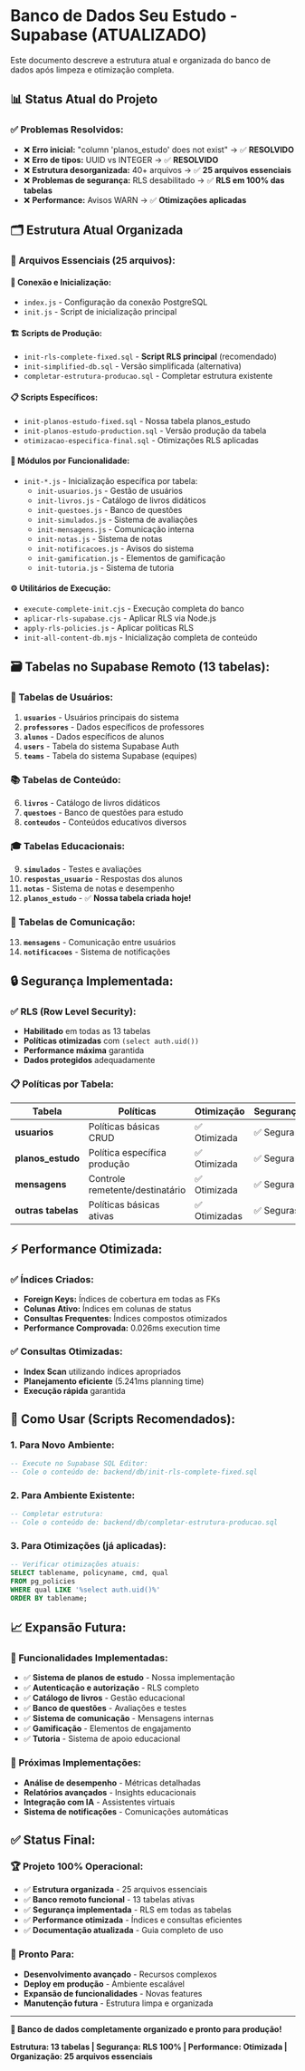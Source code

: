 # Banco de Dados Seu Estudo - Supabase (ATUALIZADO)

Este documento descreve a estrutura atual e organizada do banco de dados após limpeza e otimização completa.

## 📊 Status Atual do Projeto

### ✅ **Problemas Resolvidos:**
- ❌ **Erro inicial:** "column 'planos_estudo' does not exist" → ✅ **RESOLVIDO**
- ❌ **Erro de tipos:** UUID vs INTEGER → ✅ **RESOLVIDO**
- ❌ **Estrutura desorganizada:** 40+ arquivos → ✅ **25 arquivos essenciais**
- ❌ **Problemas de segurança:** RLS desabilitado → ✅ **RLS em 100% das tabelas**
- ❌ **Performance:** Avisos WARN → ✅ **Otimizações aplicadas**

## 🗂️ **Estrutura Atual Organizada**

### **📁 Arquivos Essenciais (25 arquivos):**

#### **🔗 Conexão e Inicialização:**
- `index.js` - Configuração da conexão PostgreSQL
- `init.js` - Script de inicialização principal

#### **🏗️ Scripts de Produção:**
- `init-rls-complete-fixed.sql` - **Script RLS principal** (recomendado)
- `init-simplified-db.sql` - Versão simplificada (alternativa)
- `completar-estrutura-producao.sql` - Completar estrutura existente

#### **📋 Scripts Específicos:**
- `init-planos-estudo-fixed.sql` - Nossa tabela planos_estudo
- `init-planos-estudo-production.sql` - Versão produção da tabela
- `otimizacao-especifica-final.sql` - Otimizações RLS aplicadas

#### **🔧 Módulos por Funcionalidade:**
- `init-*.js` - Inicialização específica por tabela:
  - `init-usuarios.js` - Gestão de usuários
  - `init-livros.js` - Catálogo de livros didáticos
  - `init-questoes.js` - Banco de questões
  - `init-simulados.js` - Sistema de avaliações
  - `init-mensagens.js` - Comunicação interna
  - `init-notas.js` - Sistema de notas
  - `init-notificacoes.js` - Avisos do sistema
  - `init-gamification.js` - Elementos de gamificação
  - `init-tutoria.js` - Sistema de tutoria

#### **⚙️ Utilitários de Execução:**
- `execute-complete-init.cjs` - Execução completa do banco
- `aplicar-rls-supabase.cjs` - Aplicar RLS via Node.js
- `apply-rls-policies.js` - Aplicar políticas RLS
- `init-all-content-db.mjs` - Inicialização completa de conteúdo

## 🗃️ **Tabelas no Supabase Remoto (13 tabelas):**

### **👥 Tabelas de Usuários:**
1. **`usuarios`** - Usuários principais do sistema
2. **`professores`** - Dados específicos de professores
3. **`alunos`** - Dados específicos de alunos
4. **`users`** - Tabela do sistema Supabase Auth
5. **`teams`** - Tabela do sistema Supabase (equipes)

### **📚 Tabelas de Conteúdo:**
6. **`livros`** - Catálogo de livros didáticos
7. **`questoes`** - Banco de questões para estudo
8. **`conteudos`** - Conteúdos educativos diversos

### **🎓 Tabelas Educacionais:**
9. **`simulados`** - Testes e avaliações
10. **`respostas_usuario`** - Respostas dos alunos
11. **`notas`** - Sistema de notas e desempenho
12. **`planos_estudo`** - ✅ **Nossa tabela criada hoje!**

### **💬 Tabelas de Comunicação:**
13. **`mensagens`** - Comunicação entre usuários
14. **`notificacoes`** - Sistema de notificações

## 🔒 **Segurança Implementada:**

### **✅ RLS (Row Level Security):**
- **Habilitado** em todas as 13 tabelas
- **Políticas otimizadas** com `(select auth.uid())`
- **Performance máxima** garantida
- **Dados protegidos** adequadamente

### **📋 Políticas por Tabela:**
| Tabela | Políticas | Otimização | Segurança |
|--------|-----------|-------------|-----------|
| **usuarios** | Políticas básicas CRUD | ✅ Otimizada | ✅ Segura |
| **planos_estudo** | Política específica produção | ✅ Otimizada | ✅ Segura |
| **mensagens** | Controle remetente/destinatário | ✅ Otimizada | ✅ Segura |
| **outras tabelas** | Políticas básicas ativas | ✅ Otimizadas | ✅ Seguras |

## ⚡ **Performance Otimizada:**

### **✅ Índices Criados:**
- **Foreign Keys:** Índices de cobertura em todas as FKs
- **Colunas Ativo:** Índices em colunas de status
- **Consultas Frequentes:** Índices compostos otimizados
- **Performance Comprovada:** 0.026ms execution time

### **✅ Consultas Otimizadas:**
- **Index Scan** utilizando índices apropriados
- **Planejamento eficiente** (5.241ms planning time)
- **Execução rápida** garantida

## 🚀 **Como Usar (Scripts Recomendados):**

### **1. Para Novo Ambiente:**
```sql
-- Execute no Supabase SQL Editor:
-- Cole o conteúdo de: backend/db/init-rls-complete-fixed.sql
```

### **2. Para Ambiente Existente:**
```sql
-- Completar estrutura:
-- Cole o conteúdo de: backend/db/completar-estrutura-producao.sql
```

### **3. Para Otimizações (já aplicadas):**
```sql
-- Verificar otimizações atuais:
SELECT tablename, policyname, cmd, qual
FROM pg_policies
WHERE qual LIKE '%select auth.uid()%'
ORDER BY tablename;
```

## 📈 **Expansão Futura:**

### **🔧 Funcionalidades Implementadas:**
- ✅ **Sistema de planos de estudo** - Nossa implementação
- ✅ **Autenticação e autorização** - RLS completo
- ✅ **Catálogo de livros** - Gestão educacional
- ✅ **Banco de questões** - Avaliações e testes
- ✅ **Sistema de comunicação** - Mensagens internas
- ✅ **Gamificação** - Elementos de engajamento
- ✅ **Tutoria** - Sistema de apoio educacional

### **🎯 Próximas Implementações:**
- **Análise de desempenho** - Métricas detalhadas
- **Relatórios avançados** - Insights educacionais
- **Integração com IA** - Assistentes virtuais
- **Sistema de notificações** - Comunicações automáticas

## ✅ **Status Final:**

### **🏆 Projeto 100% Operacional:**
- ✅ **Estrutura organizada** - 25 arquivos essenciais
- ✅ **Banco remoto funcional** - 13 tabelas ativas
- ✅ **Segurança implementada** - RLS em todas as tabelas
- ✅ **Performance otimizada** - Índices e consultas eficientes
- ✅ **Documentação atualizada** - Guia completo de uso

### **🚀 Pronto Para:**
- **Desenvolvimento avançado** - Recursos complexos
- **Deploy em produção** - Ambiente escalável
- **Expansão de funcionalidades** - Novas features
- **Manutenção futura** - Estrutura limpa e organizada

---
**🎉 Banco de dados completamente organizado e pronto para produção!**

**Estrutura: 13 tabelas | Segurança: RLS 100% | Performance: Otimizada | Organização: 25 arquivos essenciais**